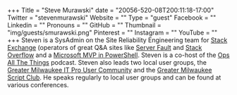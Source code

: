 +++
Title = "Steve Murawski"
date = "20056-520-08T200:11:18-17:00"
Twitter = "stevenmurawski"
Website = ""
Type = "guest"
Facebook = ""
Linkedin = ""
Pronouns = ""
GitHub = ""
Thumbnail = "img/guests/smurawski.png"
Pinterest = ""
Instagram = ""
YouTube = ""
+++
Steven is a SysAdmin on the Site Reliability Engineering team for [Stack Exchange](http://stackexchange.com/) (operators of great Q&amp;A sites like [Server Fault](http://serverfault.com/) and [Stack Overflow](http://stackoverflow.com/) and a [Microsoft MVP in PowerShell](http://mvp.microsoft.com/en-us/mvp/Steven%20Murawski-4038230). Steven is a co-host of the [Ops All The Things](http://www.opsallthethings.com/) podcast. Steven also leads two local user groups, the [Greater Milwaukee IT Pro User Community](http://gmitpuc.org/) and the [Greater Milwaukee Script Club](http://mkescriptclub.eventbrite.com/). He speaks regularly to local user groups and can be found at various conferences.
